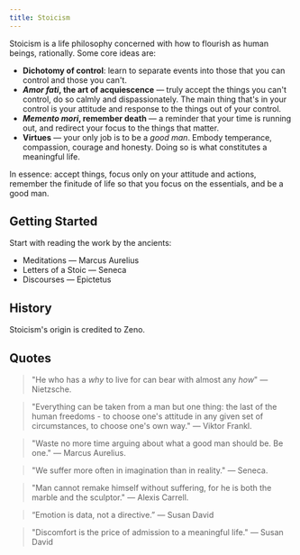```yaml
---
title: Stoicism
---
```


Stoicism is a life philosophy concerned with how to flourish as human beings, rationally. Some core ideas are:
- **Dichotomy of control**: learn to separate events into those that you can control and those you can't.
- ***Amor fati*, the art of acquiescence** — truly accept the things you can't control, do so calmly and dispassionately. The main thing that's in your control is your attitude and response to the things out of your control.
- ***Memento mori*, remember death** — a reminder that your time is running out, and redirect your focus to the things that matter.
- **Virtues** — your only job is to be a *good man*. Embody temperance, compassion, courage and honesty. Doing so is what constitutes a meaningful life.

In essence: accept things, focus only on your attitude and actions, remember the finitude of life so that you focus on the essentials, and be a good man.

## Getting Started
Start with reading the work by the ancients:
- Meditations — Marcus Aurelius
- Letters of a Stoic — Seneca
- Discourses — Epictetus
   
## History
Stoicism's origin is credited to Zeno.

## Quotes
> "He who has a *why* to live for can bear with almost any *how*" — Nietzsche.

> "Everything can be taken from a man but one thing: the last of the human freedoms - to choose one's attitude in any given set of circumstances, to choose one's own way." — Viktor Frankl.

> "Waste no more time arguing about what a good man should be. Be one." — Marcus Aurelius.

> "We suffer more often in imagination than in reality." — Seneca.

> "Man cannot remake himself without suffering, for he is both the marble and the sculptor." — Alexis Carrell.

> “Emotion is data, not a directive.” — Susan David

> "Discomfort is the price of admission to a meaningful life." — Susan David
